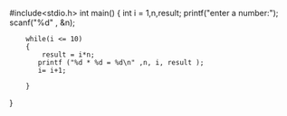 #include<stdio.h>
  int main()
  {
   int i = 1,n,result;
    printf("enter a number:");
    scanf("%d" , &n);

        while(i <= 10)
        {
            result = i*n;
           printf ("%d * %d = %d\n" ,n, i, result );
           i= i+1;

        }

  }
